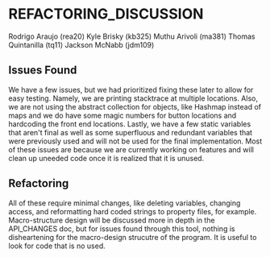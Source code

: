 # REFACTORING_DISCUSSION
Rodrigo Araujo (rea20)
Kyle Brisky (kb325)
Muthu Arivoli (ma381)
Thomas Quintanilla (tq11)
Jackson McNabb (jdm109)

## Issues Found

We have a few issues, but we had prioritized fixing these later to allow for easy testing. Namely, we are printing stacktrace at multiple locations. Also, we are not using the abstract collection for objects, like Hashmap instead of maps and we do have some magic numbers for button locations and hardcoding the front end locations. Lastly, we have a few static variables that aren't final as well as some superfluous and redundant variables that were previously used and will not be used for the final implementation. Most of these issues are because we are currently working on features and will clean up uneeded code once it is realized that it is unused.

## Refactoring

All of these require minimal changes, like deleting variables, changing access, and reformatting hard coded strings to property files, for example. Macro-structure design will be discussed more in depth in the API_CHANGES doc, but for issues found through this tool, nothing is disheartening for the macro-design strucutre of the program. It is useful to look for code that is no used.

